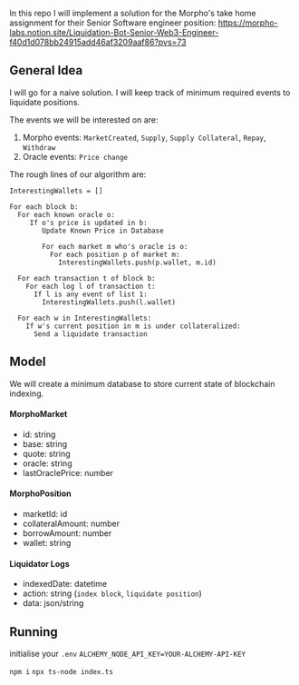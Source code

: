 In this repo I will implement a solution for the Morpho's take home assignment for their Senior Software engineer position:
https://morpho-labs.notion.site/Liquidation-Bot-Senior-Web3-Engineer-f40d1d078bb24915add46af3209aaf86?pvs=73

## General Idea

I will go for a naive solution. I will keep track of minimum required events to liquidate positions.

The events we will be interested on are:

1. Morpho events: `MarketCreated`, `Supply`, `Supply Collateral`, `Repay`, `Withdraw`
2. Oracle events: `Price change`

The rough lines of our algorithm are:

```
InterestingWallets = []

For each block b:
  For each known oracle o:
     If o's price is updated in b:
        Update Known Price in Database

        For each market m who's oracle is o:
          For each position p of market m:
            InterestingWallets.push(p.wallet, m.id)

  For each transaction t of block b:
    For each log l of transaction t:
      If l is any event of list 1:
        InterestingWallets.push(l.wallet)

  For each w in InterestingWallets:
    If w's current position in m is under collateralized:
      Send a liquidate transaction
```

## Model

We will create a minimum database to store current state of blockchain indexing.

#### MorphoMarket

- id: string
- base: string
- quote: string
- oracle: string
- lastOraclePrice: number

#### MorphoPosition

- marketId: id
- collateralAmount: number
- borrowAmount: number
- wallet: string

#### Liquidator Logs

- indexedDate: datetime
- action: string (`index block`, `liquidate position`)
- data: json/string

## Running

initialise your `.env`
`ALCHEMY_NODE_API_KEY=YOUR-ALCHEMY-API-KEY`

`npm i`
`npx ts-node index.ts`
